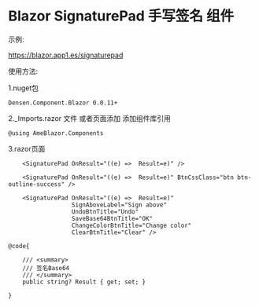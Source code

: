 # Blazor SignaturePad 手写签名 组件

示例:

https://blazor.app1.es/signaturepad

使用方法:

1.nuget包

```Densen.Component.Blazor 0.0.11+```

2._Imports.razor 文件 或者页面添加 添加组件库引用

```@using AmeBlazor.Components```


3.razor页面
```
    <SignaturePad OnResult="((e) =>  Result=e)" />
```
```
    <SignaturePad OnResult="((e) =>  Result=e)" BtnCssClass="btn btn-outline-success" />
```
```
    <SignaturePad OnResult="((e) =>  Result=e)"
                  SignAboveLabel="Sign above"
                  UndoBtnTitle="Undo"
                  SaveBase64BtnTitle="OK"
                  ChangeColorBtnTitle="Change color"
                  ClearBtnTitle="Clear" />
```

```
@code{

    /// <summary>
    /// 签名Base64
    /// </summary>
    public string? Result { get; set; }

}
```
